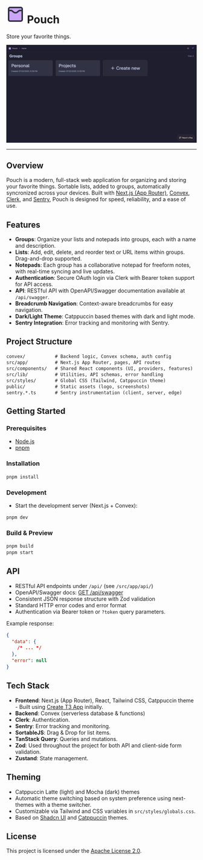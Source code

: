 # ![Pouch Logo](public/logo.svg) Pouch

Store your favorite things.

[![Pouch Desktop Screenshot](public/screenshots/desktop.png)](public/screenshots)

---

## Overview

Pouch is a modern, full-stack web application for organizing and storing your favorite things. Sortable lists, added to groups, automatically syncronized across your devices. Built with [Next.js (App Router)](https://nextjs.org/docs/app), [Convex](https://www.convex.dev), [Clerk](https://clerk.com), and [Sentry](https://sentry.io), Pouch is designed for speed, reliability, and a ease of use.

## Features

- **Groups**: Organize your lists and notepads into groups, each with a name and description.
- **Lists**: Add, edit, delete, and reorder text or URL items within groups. Drag-and-drop supported.
- **Notepads**: Each group has a collaborative notepad for freeform notes, with real-time syncing and live updates.
- **Authentication**: Secure OAuth login via Clerk with Bearer token support for API access.
- **API**: RESTful API with OpenAPI/Swagger documentation available at `/api/swagger`.
- **Breadcrumb Navigation**: Context-aware breadcrumbs for easy navigation.
- **Dark/Light Theme**: Catppuccin based themes with dark and light mode.
- **Sentry Integration**: Error tracking and monitoring with Sentry.

## Project Structure

```
convex/           # Backend logic, Convex schema, auth config
src/app/          # Next.js App Router, pages, API routes
src/components/   # Shared React components (UI, providers, features)
src/lib/          # Utilities, API schemas, error handling
src/styles/       # Global CSS (Tailwind, Catppuccin theme)
public/           # Static assets (logo, screenshots)
sentry.*.ts       # Sentry instrumentation (client, server, edge)
```

## Getting Started

### Prerequisites

- [Node.js](https://nodejs.org/)
- [pnpm](https://pnpm.io/)

### Installation

```sh
pnpm install
```

### Development

- Start the development server (Next.js + Convex):

```sh
pnpm dev
```

### Build & Preview

```sh
pnpm build
pnpm start
```

## API

- RESTful API endpoints under `/api/` (see `/src/app/api/`)
- OpenAPI/Swagger docs: [GET /api/swagger](http://localhost:3000/api/swagger)
- Consistent JSON response structure with Zod validation
- Standard HTTP error codes and error format
- Authentication via Bearer token or `?token` query parameters.

Example response:

```json
{
  "data": {
    /* ... */
  },
  "error": null
}
```

## Tech Stack

- **Frontend**: Next.js (App Router), React, Tailwind CSS, Catppuccin theme - Built using [Create T3 App](https://create.t3.gg/) initially.
- **Backend**: Convex (serverless database & functions)
- **Clerk**: Authentication.
- **Sentry**: Error tracking and monitoring.
- **SortableJS**: Drag & Drop for list items.
- **TanStack Query**: Queries and mutations.
- **Zod**: Used throughout the project for both API and client-side form validation.
- **Zustand**: State management.

## Theming

- Catppuccin Latte (light) and Mocha (dark) themes
- Automatic theme switching based on system preference using next-themes with a theme switcher.
- Customizable via Tailwind and CSS variables in `src/styles/globals.css`.
- Based on [Shadcn UI](https://ui.shadcn.com/docs/themes) and [Catppuccin](https://github.com/catppuccin/catppuccin) themes.

## License

This project is licensed under the [Apache License 2.0](LICENSE).
